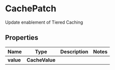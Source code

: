

# CachePatch

Update enablement of Tiered Caching

## Properties

| Name | Type | Description | Notes |
|------------ | ------------- | ------------- | -------------|
|**value** | **CacheValue** |  |  |




